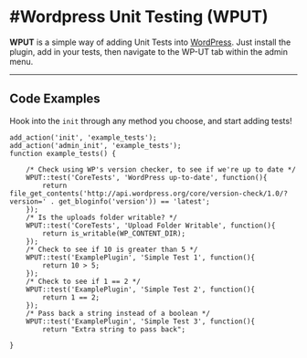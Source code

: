 #Wordpress Unit Testing (WPUT)
===================


**WPUT** is a simple way of adding Unit Tests into [WordPress](http://wordpress.org "WordPress"). Just install the plugin, add in your tests, then navigate to the WP-UT tab within the admin menu.

----------


Code Examples
-------------

Hook into the `init` through any method you choose, and start adding tests!

    add_action('init', 'example_tests');
	add_action('admin_init', 'example_tests');
	function example_tests() {
	
		/* Check using WP's version checker, to see if we're up to date */
		WPUT::test('CoreTests', 'WordPress up-to-date', function(){
			return file_get_contents('http://api.wordpress.org/core/version-check/1.0/?version=' . get_bloginfo('version')) == 'latest';
		});
		/* Is the uploads folder writable? */
		WPUT::test('CoreTests', 'Upload Folder Writable', function(){
			return is_writable(WP_CONTENT_DIR);
		});
		/* Check to see if 10 is greater than 5 */
		WPUT::test('ExamplePlugin', 'Simple Test 1', function(){
			return 10 > 5;
		});
		/* Check to see if 1 == 2 */
		WPUT::test('ExamplePlugin', 'Simple Test 2', function(){
			return 1 == 2;
		});
		/* Pass back a string instead of a boolean */
		WPUT::test('ExamplePlugin', 'Simple Test 3', function(){
			return "Extra string to pass back";

	}
